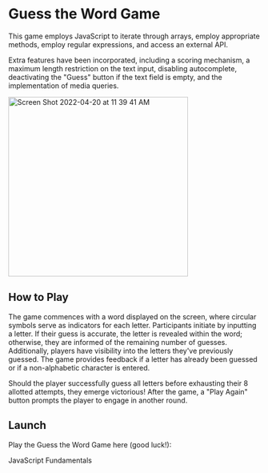 # Guess the Word Game

This game employs JavaScript to iterate through arrays, employ appropriate methods, employ regular expressions, and access an external API.

Extra features have been incorporated, including a scoring mechanism, a maximum length restriction on the text input, disabling autocomplete, deactivating the "Guess" button if the text field is empty, and the implementation of media queries.

<img width="359" alt="Screen Shot 2022-04-20 at 11 39 41 AM" src="https://user-images.githubusercontent.com/60168324/164303934-dbe35c98-e469-4be2-a538-095cc4cbdd47.png">

## How to Play
The game commences with a word displayed on the screen, where circular symbols serve as indicators for each letter. Participants initiate by inputting a letter. If their guess is accurate, the letter is revealed within the word; otherwise, they are informed of the remaining number of guesses. Additionally, players have visibility into the letters they've previously guessed. The game provides feedback if a letter has already been guessed or if a non-alphabetic character is entered.

Should the player successfully guess all letters before exhausting their 8 allotted attempts, they emerge victorious! After the game, a "Play Again" button prompts the player to engage in another round.

## Launch

Play the Guess the Word Game here (good luck!): 



JavaScript Fundamentals

